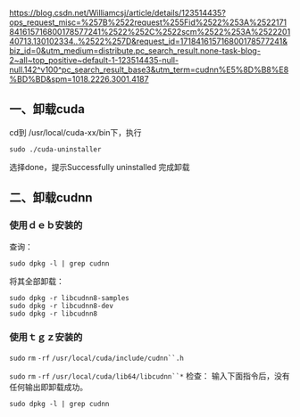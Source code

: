 https://blog.csdn.net/Williamcsj/article/details/123514435?ops_request_misc=%257B%2522request%255Fid%2522%253A%2522171841615716800178577241%2522%252C%2522scm%2522%253A%252220140713.130102334..%2522%257D&request_id=171841615716800178577241&biz_id=0&utm_medium=distribute.pc_search_result.none-task-blog-2~all~top_positive~default-1-123514435-null-null.142^v100^pc_search_result_base3&utm_term=cudnn%E5%8D%B8%E8%BD%BD&spm=1018.2226.3001.4187

## 一、卸载cuda
cd到 /usr/local/cuda-xx/bin下，执行
```
sudo ./cuda-uninstaller
```

选择done，提示Successfully uninstalled 完成卸载
## 二、卸载cudnn
### 使用ｄｅｂ安装的
查询：
```
sudo dpkg -l | grep cudnn
```



将其全部卸载：
```
sudo dpkg -r libcudnn8-samples
sudo dpkg -r libcudnn8-dev
sudo dpkg -r libcudnn8
```
### 使用ｔｇｚ安装的
`sudo` `rm` `-rf` `/usr/local/cuda/include/cudnn``.h`

`sudo` `rm` `-rf` `/usr/local/cuda/lib64/libcudnn``*`
检查：
输入下面指令后，没有任何输出即卸载成功。
```
sudo dpkg -l | grep cudnn
```
